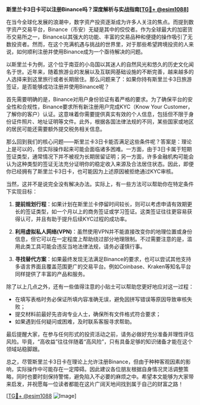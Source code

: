 **斯里兰卡3日卡可以注册Binance吗？深度解析与实战指南[[TG💪+ @esim1088](https://t.me/s/esim1088)]**

在当今全球化发展的浪潮中，数字资产投资逐渐成为许多人关注的焦点。而提到数字资产交易平台，Binance（币安）无疑是其中的佼佼者。作为全球最大的加密货币交易所之一，Binance以其强大的功能、丰富的交易品种和便捷的操作吸引了无数投资者。然而，在这个充满机遇与挑战的世界里，对于那些希望跨境投资的人来说，如何顺利注册并使用Binance成为一个亟待解决的问题。

以斯里兰卡为例，这个位于南亚的小岛国以其迷人的自然风光和悠久的历史文化闻名于世。近年来，随着旅游业的发展以及互联网基础设施的不断完善，越来越多的人选择来到这里旅行或者长期居住。那么问题来了：如果你持有斯里兰卡3日旅游签证，是否能够成功注册并使用Binance呢？

首先需要明确的是，Binance对用户身份验证有着严格的要求。为了确保平台的安全性和合规性，Binance要求所有新注册用户完成KYC（Know Your Customer，了解你的客户）认证。这意味着你需要提供真实有效的个人信息，包括但不限于身份证件照片、地址证明等文件。此外，根据各国法律法规的不同，某些国家或地区的居民可能还需要额外提交税务相关信息。

那么回到我们的核心问题——斯里兰卡3日卡能否满足这些条件呢？答案是：理论上是可以的，但实际操作起来可能会面临诸多困难。一方面，由于3日卡属于短期签证类型，通常情况下并不被视为长期居留证明；另一方面，许多金融机构可能会认为这种类型的签证无法充分证明你的稳定收入来源及合法居住状态。因此，即便你已经拥有了斯里兰卡3日卡，也可能因为上述原因被拒绝通过KYC审核。

当然，这并不是说完全没有解决办法。实际上，有一些方法可以帮助你在特定条件下实现目标：

1. **提前规划行程**：如果计划在斯里兰卡停留时间较长，则可以考虑申请有效期更长的签证类型，如一个月以上的商务签证或学习签证。这类签证往往更容易获得认可，并且有助于提升后续KYC过程的成功率。
   
2. **利用虚拟私人网络(VPN)**：虽然使用VPN并不能直接改变你的地理位置或身份信息，但它可以在一定程度上帮助绕过部分地理限制。不过需要注意的是，滥用此类工具可能会违反当地法律法规，请务必谨慎行事。

3. **寻找替代方案**：如果最终发现无法满足Binance的要求，也可以尝试其他支持多语言界面且覆盖范围更广的交易平台。例如Coinbase、Kraken等知名平台同样提供了丰富的产品和服务。

除了以上几点之外，还有一些值得注意的小贴士可以帮助您更好地应对这一过程：
- 在填写表格时务必保证所填内容准确无误，避免因拼写错误等原因导致审核失败；
- 提交材料前最好先咨询专业人士，确保所有文件格式符合要求；
- 如果遇到任何疑问或困难，及时联系客服寻求帮助。

最后提醒大家，在参与任何形式的投资活动之前，请务必做好充分准备并理性评估风险。毕竟，“高收益”往往伴随着“高风险”，只有具备足够的知识储备才能在这个领域站稳脚跟。

总之，尽管斯里兰卡3日卡在理论上允许注册Binance，但由于种种客观因素的影响，实际操作中可能存在一定障碍。因此建议各位朋友根据自身情况灵活调整策略，同时也要时刻保持警惕，避免陷入不必要的麻烦之中。希望本文能够为大家带来启发，并祝愿每一位读者都能在这片广阔天地间找到属于自己的财富之路！

[[TG💪+ @esim1088](https://t.me/s/esim1088) ![Image](https://i.postimg.cc/4NQfJmqS/Snipaste-2025-05-13-00-14-12.png)]